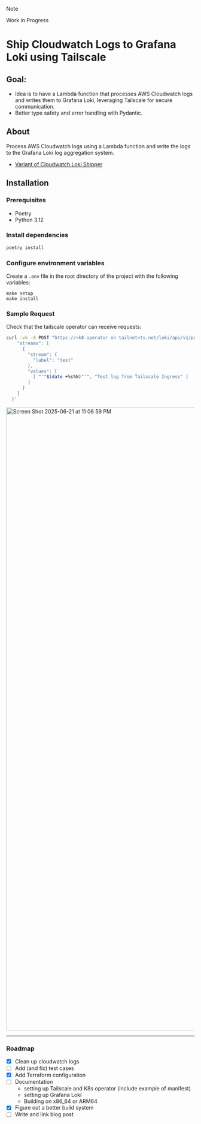 > [!note]
> Work in Progress

# Ship Cloudwatch Logs to Grafana Loki using Tailscale

## Goal:

- Idea is to have a Lambda function that processes AWS Cloudwatch logs and writes them to Grafana Loki, leveraging Tailscale for secure communication.
- Better type safety and error handling with Pydantic.

## About

Process AWS Cloudwatch logs using a Lambda function and write the logs to the Grafana Loki log aggregation system.

- [Variant of Cloudwatch Loki Shipper](https://github.com/roobert/cloudwatch-loki-shipper)

## Installation

### Prerequisites

- Poetry
- Python 3.12

### Install dependencies

```bash
poetry install
```

### Configure environment variables

Create a `.env` file in the root directory of the project with the following variables:

```env
make setup
make install
```

### Sample Request

Check that the tailscale operator can receive requests:

```bash
curl -vk -X POST "https://<k8 operator on tailnet>ts.net/loki/api/v1/push"   -H "Content-Type: application/json"   -d '{
    "streams": [
      {
        "stream": {
          "label": "test"
        },
        "values": [
          [ "'"$(date +%s%N)"'", "Test log from Tailscale Ingress" ]
        ]
      }
    ]
  }'
```

<img width="1661" alt="Screen Shot 2025-06-21 at 11 06 59 PM" src="https://github.com/user-attachments/assets/4d223b28-7c50-47c5-bca2-92b0c56d8e47" />

---

### Roadmap

- [x] Clean up cloudwatch logs
- [ ] Add (and fix) test cases
- [x] Add Terraform configuration
- [ ] Documentation
  - setting up Tailscale and K8s operator (include example of manifest)
  - setting up Grafana Loki
  - Building on x86_64 or ARM64
- [x] Figure out a better build system
- [ ] Write and link blog post
